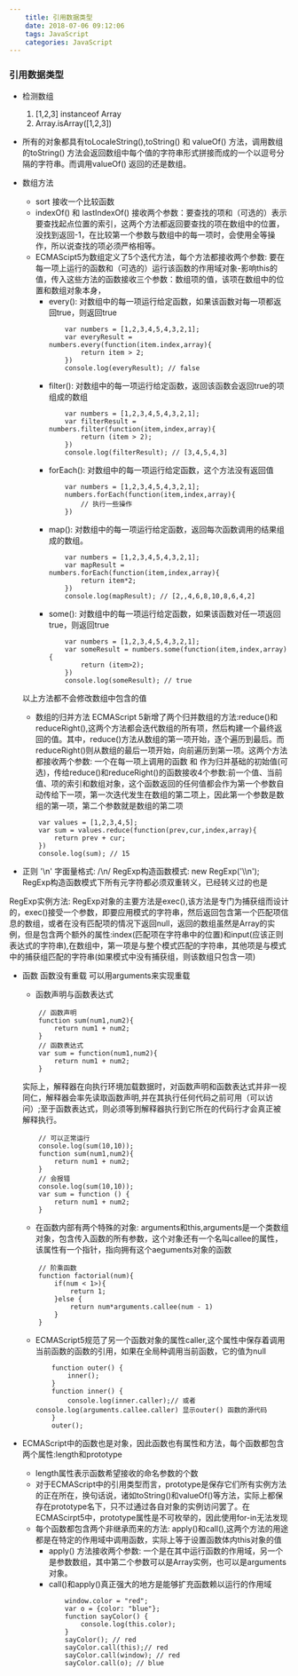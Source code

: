```yaml
---
    title: 引用数据类型
    date: 2018-07-06 09:12:06
    tags: JavaScript
    categories: JavaScript
---
```

 ### 引用数据类型
 - 检测数组
    1. [1,2,3] instanceof Array
    2. Array.isArray([1,2,3])

 - 所有的对象都具有toLocaleString(),toString() 和 valueOf() 方法，调用数组的toString() 方法会返回数组中每个值的字符串形式拼接而成的一个以逗号分隔的字符串。而调用valueOf() 返回的还是数组。
 - 数组方法 
    - sort 接收一个比较函数
    - indexOf() 和 lastIndexOf() 接收两个参数：要查找的项和（可选的）表示要查找起点位置的索引，这两个方法都返回要查找的项在数组中的位置，没找到返回-1，在比较第一个参数与数组中的每一项时，会使用全等操作，所以说查找的项必须严格相等。
    - ECMAScipt5为数组定义了5个迭代方法，每个方法都接收两个参数: 要在每一项上运行的函数和（可选的）运行该函数的作用域对象-影响this的值，传入这些方法的函数接收三个参数：数组项的值，该项在数组中的位置和数组对象本身，
        - every(): 对数组中的每一项运行给定函数，如果该函数对每一项都返回true，则返回true
            ```
                var numbers = [1,2,3,4,5,4,3,2,1];
                var everyResult = numbers.every(function(item.index,array){
                    return item > 2;
                })
                console.log(everyResult); // false
            ```
        - filter(): 对数组中的每一项运行给定函数，返回该函数会返回true的项组成的数组
            ```
                var numbers = [1,2,3,4,5,4,3,2,1];
                var filterResult = numbers.filter(function(item,index,array){
                    return (item > 2);
                })
                console.log(filterResult); // [3,4,5,4,3]
            ```    
        - forEach(): 对数组中的每一项运行给定函数，这个方法没有返回值
            ```
                var numbers = [1,2,3,4,5,4,3,2,1];
                numbers.forEach(function(item,index,array){
                    // 执行一些操作
                })
            ```
        - map(): 对数组中的每一项运行给定函数，返回每次函数调用的结果组成的数组。
            ```
                var numbers = [1,2,3,4,5,4,3,2,1];
                var mapResult = numbers.forEach(function(item,index,array){
                    return item*2;
                })
                console.log(mapResult); // [2,,4,6,8,10,8,6,4,2]
            ```
        - some(): 对数组中的每一项运行给定函数，如果该函数对任一项返回true，则返回true
            ```
                var numbers = [1,2,3,4,5,4,3,2,1];
                var someResult = numbers.some(function(item,index,array){
                    return (item>2);
                })
                console.log(someResult); // true
            ```

    以上方法都不会修改数组中包含的值

    - 数组的归并方法
    ECMAScript 5新增了两个归并数组的方法:reduce()和reduceRight(),这两个方法都会迭代数组的所有项，然后构建一个最终返回的值。其中，reduce()方法从数组的第一项开始，逐个遍历到最后。而reduceRight()则从数组的最后一项开始，向前遍历到第一项。这两个方法都接收两个参数: 一个在每一项上调用的函数 和 作为归并基础的初始值(可选)，传给reduce()和reduceRight()的函数接收4个参数:前一个值、当前值、项的索引和数组对象，这个函数返回的任何值都会作为第一个参数自动传给下一项，第一次迭代发生在数组的第二项上，因此第一个参数是数组的第一项，第二个参数就是数组的第二项
    ```
        var values = [1,2,3,4,5];
        var sum = values.reduce(function(prev,cur,index,array){
            return prev + cur;
        })
        console.log(sum); // 15
    ```

- 正则
'\n' 字面量格式: /\\n/ RegExp构造函数模式: new RegExp('\\\\n'); RegExp构造函数模式下所有元字符都必须双重转义，已经转义过的也是

RegExp实例方法:
RegExp对象的主要方法是exec(),该方法是专门为捕获组而设计的，exec()接受一个参数，即要应用模式的字符串，然后返回包含第一个匹配项信息的数组，或者在没有匹配项的情况下返回null，返回的数组虽然是Array的实例，但是包含两个额外的属性:index(匹配项在字符串中的位置)和input(应该正则表达式的字符串),在数组中，第一项是与整个模式匹配的字符串，其他项是与模式中的捕获组匹配的字符串(如果模式中没有捕获组，则该数组只包含一项)

- 函数
函数没有重载 可以用arguments来实现重载

    - 函数声明与函数表达式
    ```
        // 函数声明
        function sum(num1,num2){
            return num1 + num2;
        }
        // 函数表达式
        var sum = function(num1,num2){
            return num1 + num2;
        }
    ```
    实际上，解释器在向执行环境加载数据时，对函数声明和函数表达式并非一视同仁，解释器会率先读取函数声明,并在其执行任何代码之前可用（可以访问）;至于函数表达式，则必须等到解释器执行到它所在的代码行才会真正被解释执行。
    ```
        // 可以正常运行
        console.log(sum(10,10));
        function sum(num1,num2){
            return num1 + num2;
        }
        // 会报错
        console.log(sum(10,10));
        var sum = function () {
            return num1 + num2;
        }
    ```
    - 在函数内部有两个特殊的对象: arguments和this,arguments是一个类数组对象，包含传入函数的所有参数，这个对象还有一个名叫callee的属性，该属性有一个指针，指向拥有这个aeguments对象的函数
    ```
        // 阶乘函数
        function factorial(num){
            if(num < 1>){
                return 1;
            }else {
                return num*arguments.callee(num - 1)
            }
        }
    ```
    - ECMAScript5规范了另一个函数对象的属性caller,这个属性中保存着调用当前函数的函数的引用，如果在全局种调用当前函数，它的值为null

        ```
            function outer() {
                inner();
            }
            function inner() {
                console.log(inner.caller);// 或者 console.log(arguments.callee.caller) 显示outer() 函数的源代码
            }
            outer();
        ```

- ECMAScript中的函数也是对象，因此函数也有属性和方法，每个函数都包含两个属性:length和prototype
    - length属性表示函数希望接收的命名参数的个数
    - 对于ECMAScript中的引用类型而言，prototype是保存它们所有实例方法的正在所在，换句话说，诸如toString()和valueOf()等方法，实际上都保存在prototype名下，只不过通过各自对象的实例访问罢了。在ECMAScirpt5中，prototype属性是不可枚举的，因此使用for-in无法发现
    - 每个函数都包含两个非继承而来的方法: apply()和call(),这两个方法的用途都是在特定的作用域中调用函数，实际上等于设置函数体内this对象的值 
        - apply() 方法接收两个参数: 一个是在其中运行函数的作用域，另一个是参数数组，其中第二个参数可以是Array实例，也可以是arguments对象。
        - call()和apply()真正强大的地方是能够扩充函数赖以运行的作用域
            ```
                window.color = "red";
                var o = {color: "blue"};
                function sayColor() {
                    console.log(this.color);
                }
                sayColor(); // red
                sayColor.call(this);// red
                sayColor.call(window); // red
                sayColor.call(o); // blue
            ```